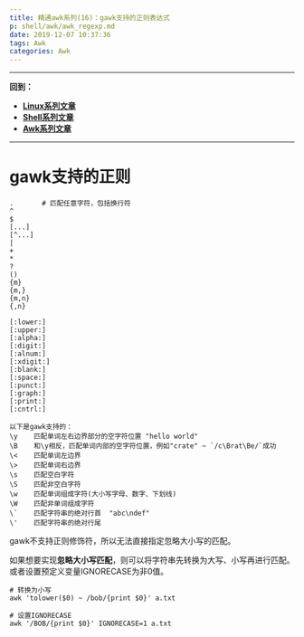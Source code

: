```yaml
---
title: 精通awk系列(16)：gawk支持的正则表达式
p: shell/awk/awk_regexp.md
date: 2019-12-07 10:37:36
tags: Awk
categories: Awk
---
```


--------

**回到：**  
- **[Linux系列文章](/linux/index)**  
- **[Shell系列文章](/shell/index)**  
- **[Awk系列文章](/shell/awk/index)**  

--------

# gawk支持的正则

```
.       # 匹配任意字符，包括换行符
^
$
[...]
[^...]
|
+
*
?
()
{m}
{m,}
{m,n}
{,n}

[:lower:]
[:upper:]
[:alpha:]
[:digit:]
[:alnum:]
[:xdigit:]
[:blank:]
[:space:]
[:punct:]
[:graph:]
[:print:]
[:cntrl:]

以下是gawk支持的：
\y    匹配单词左右边界部分的空字符位置 "hello world"
\B    和\y相反，匹配单词内部的空字符位置，例如"crate" ~ `/c\Brat\Be/`成功
\<    匹配单词左边界
\>    匹配单词右边界
\s    匹配空白字符
\S    匹配非空白字符
\w    匹配单词组成字符(大小写字母、数字、下划线)
\W    匹配非单词组成字符
\`    匹配字符串的绝对行首  "abc\ndef"
\'    匹配字符串的绝对行尾
```

gawk不支持正则修饰符，所以无法直接指定忽略大小写的匹配。

如果想要实现**忽略大小写匹配**，则可以将字符串先转换为大写、小写再进行匹配。或者设置预定义变量IGNORECASE为非0值。

```
# 转换为小写
awk 'tolower($0) ~ /bob/{print $0}' a.txt

# 设置IGNORECASE
awk '/BOB/{print $0}' IGNORECASE=1 a.txt
```

